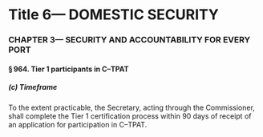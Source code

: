 
# Title 6— DOMESTIC SECURITY
### CHAPTER 3— SECURITY AND ACCOUNTABILITY FOR EVERY PORT
#### § 964. Tier 1 participants in C–TPAT
##### (c) Timeframe

To the extent practicable, the Secretary, acting through the Commissioner, shall complete the Tier 1 certification process within 90 days of receipt of an application for participation in C–TPAT.
